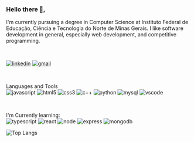 ### Hello there 👋, 

I'm currently pursuing a degree in Computer Science at Instituto Federal de Educação, Ciência e Tecnologia do Norte de Minas Gerais. I like software development in general, especially web development, and competitive programming.

<br/>

[![linkedin](https://img.shields.io/badge/LinkedIn-0077B5?style=for-the-badge&logo=linkedin&logoColor=white)][2]
[![gmail](https://img.shields.io/badge/Gmail-D14836?style=for-the-badge&logo=gmail&logoColor=white)][3]


<br/>

Languages and Tools
<br/>
![javascript](https://img.shields.io/badge/JavaScript-F7DF1E?style=for-the-badge&logo=javascript&logoColor=black)
![html5](https://img.shields.io/badge/HTML5-E34F26?style=for-the-badge&logo=html5&logoColor=white)
![css3](https://img.shields.io/badge/CSS3-1572B6?style=for-the-badge&logo=css3&logoColor=white)
![c++](https://img.shields.io/badge/C%2B%2B-00599C?style=for-the-badge&logo=c%2B%2B&logoColor=white)
![python](https://img.shields.io/badge/Python-14354C?style=for-the-badge&logo=python&logoColor=white)
![mysql](https://img.shields.io/badge/MySQL-00000F?style=for-the-badge&logo=mysql&logoColor=white)
![vscode](https://img.shields.io/badge/Visual_Studio_Code-0078D4?style=for-the-badge&logo=visual%20studio%20code&logoColor=whit)


<br/>

I'm Currently learning:
<br/>
![typescript](https://img.shields.io/badge/TypeScript-007ACC?style=for-the-badge&logo=typescript&logoColor=white)
![react](https://img.shields.io/badge/React-20232A?style=for-the-badge&logo=react&logoColor=61DAFB)
![node](https://img.shields.io/badge/Node.js-43853D?style=for-the-badge&logo=node.js&logoColor=white)
![express](https://img.shields.io/badge/Express.js-000000?style=for-the-badge&logo=express&logoColor=white)
![mongodb](https://img.shields.io/badge/MongoDB-4EA94B?style=for-the-badge&logo=mongodb&logoColor=white)


![Top Langs](https://github-readme-stats.vercel.app/api/top-langs/?username=joaogabrielferr&hide=jupyter%20notebook&show_icons=true&theme=radical)



<!--
**joaogabrielferr/joaogabrielferr** is a ✨ _special_ ✨ repository because its `README.md` (this file) appears on your GitHub profile.

Here are some ideas to get you started:

- 🔭 I’m currently working on ...
- 🌱 I’m currently learning ...
- 👯 I’m looking to collaborate on ...
- 🤔 I’m looking for help with ...
- 💬 Ask me about ...
- 📫 How to reach me: ...
- 😄 Pronouns: ...
- ⚡ Fun fact: ...
-->

[1]: http://www.github.com/joaogabrielferr
[2]: https://www.linkedin.com/in/joaogabrielferr
[3]: mailto:joaogabrielferr@gmail.com
